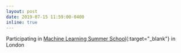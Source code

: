 ```yaml
---
layout: post
date: 2019-07-15 11:59:00-0400
inline: true
---
```


Participating in [Machine Learning Summer School](https://sites.google.com/view/mlss-2019/home){:target="\_blank"} in London
